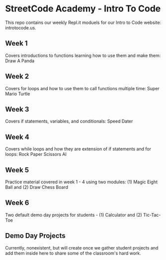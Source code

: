 # StreetCode Academy - Intro To Code
This repo contains our weekly Repl.it moduels for our Intro to Code website: introtocode.us.

## Week 1
Covers introductions to functions learning how to use them and make them: Draw A Panda

## Week 2
Covers for loops and how to use them to call functions multiple time: Super Mario Turtle

## Week 3 
Covers if statements, variables, and conditionals: Speed Dater

## Week 4
Covers while loops and how they are extension of if statements and for loops: Rock Paper Scissors AI

## Week 5
Practice material covered in week 1 - 4 using two modules: (1) Magic Eight Ball and (2) Draw Chess Board

## Week 6
Two default demo day projects for students - (1) Calculator and (2) Tic-Tac-Toe

## Demo Day Projects
Currently, nonexistent, but will create once we gather student projects and add them inside here to share some of the classroom's hard work.
